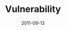 ---
layout: music 
title: "Vulnerability"
series: "Everyday Friends"
date: 2011-09-13 
description: "Brian Tome talks about the power of vulnerability."
audio: "http://www.crossroads.net/players/media/hq/everydayfriends01.mp3"
audio-duration: "35:28"
---